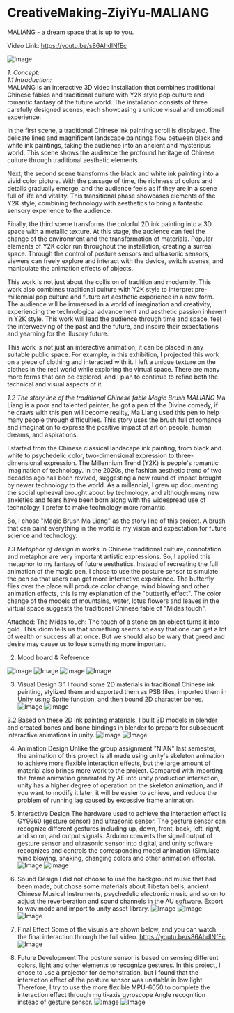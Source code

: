 # CreativeMaking-ZiyiYu-MALIANG
MALIANG - a dream space that is up to you.

Video Link: https://youtu.be/s86AhdlNfEc

![Image](https://github.com/zyYu22/CreativeMaking-ZiyiYu-MALIANG/blob/main/Effect_Elements/cover.png)

*1. Concept:</br>*
_1.1 Introduction:</br>_
MALIANG is an interactive 3D video installation that combines traditional Chinese fables and traditional culture with Y2K style pop culture and romantic fantasy of the future world. The installation consists of three carefully designed scenes, each showcasing a unique visual and emotional experience.

In the first scene, a traditional Chinese ink painting scroll is displayed. The delicate lines and magnificent landscape paintings flow between black and white ink paintings, taking the audience into an ancient and mysterious world. This scene shows the audience the profound heritage of Chinese culture through traditional aesthetic elements.

Next, the second scene transforms the black and white ink painting into a vivid color picture. With the passage of time, the richness of colors and details gradually emerge, and the audience feels as if they are in a scene full of life and vitality. This transitional phase showcases elements of the Y2K style, combining technology with aesthetics to bring a fantastic sensory experience to the audience.

Finally, the third scene transforms the colorful 2D ink painting into a 3D space with a metallic texture. At this stage, the audience can feel the change of the environment and the transformation of materials. Popular elements of Y2K color run throughout the installation, creating a surreal space. Through the control of posture sensors and ultrasonic sensors, viewers can freely explore and interact with the device, switch scenes, and manipulate the animation effects of objects.

This work is not just about the collision of tradition and modernity. This work also combines traditional culture with Y2K style to interpret pre-millennial pop culture and future art aesthetic experience in a new form. The audience will be immersed in a world of imagination and creativity, experiencing the technological advancement and aesthetic passion inherent in Y2K style. This work will lead the audience through time and space, feel the interweaving of the past and the future, and inspire their expectations and yearning for the illusory future.

This work is not just an interactive animation, it can be placed in any suitable public space. For example, in this exhibition, I projected this work on a piece of clothing and interacted with it. I left a unique texture on the clothes in the real world while exploring the virtual space. There are many more forms that can be explored, and I plan to continue to refine both the technical and visual aspects of it.

_1.2 The story line of the traditional Chinese fable Magic Brush MALIANG_
Ma Liang is a poor and talented painter, he got a pen of the Divine comedy, if he draws with this pen will become reality, Ma Liang used this pen to help many people through difficulties. This story uses the brush full of romance and imagination to express the positive impact of art on people, human dreams, and aspirations.

I started from the Chinese classical landscape ink painting, from black and white to psychedelic color, two-dimensional expression to three-dimensional expression. The Millennium Trend (Y2K) is people's romantic imagination of technology. In the 2020s, the fashion aesthetic trend of two decades ago has been revived, suggesting a new round of impact brought by newer technology to the world. As a millennial, I grew up documenting the social upheaval brought about by technology, and although many new anxieties and fears have been born along with the widespread use of technology, I prefer to make technology more romantic.

So, I chose "Magic Brush Ma Liang" as the story line of this project. A brush that can paint everything in the world is my vision and expectation for future science and technology.

_1.3 Metaphor of design in works_
In Chinese traditional culture, connotation and metaphor are very important artistic expressions. So, I applied this metaphor to my fantasy of future aesthetics. Instead of recreating the full animation of the magic pen, I chose to use the posture sensor to simulate the pen so that users can get more interactive experience. The butterfly flies over the place will produce color change, wind blowing and other animation effects, this is my explanation of the "butterfly effect". The color change of the models of mountains, water, lotus flowers and leaves in the virtual space suggests the traditional Chinese fable of "Midas touch".

Attached:
The Midas touch: The touch of a stone on an object turns it into gold. This idiom tells us that something seems so easy that one can get a lot of wealth or success all at once. But we should also be wary that greed and desire may cause us to lose something more important.








2.	Mood board & Reference

![Image](https://github.com/zyYu22/CreativeMaking-ZiyiYu-MALIANG/blob/main/Reference_Elements/87bf33759fd1145df8be473706986ebf.jpg)
![Image](https://github.com/zyYu22/CreativeMaking-ZiyiYu-MALIANG/blob/main/Reference_Elements/7a980e657af72287d6b0898e2c8ae8dd.jpg) 
![Image](https://github.com/zyYu22/CreativeMaking-ZiyiYu-MALIANG/blob/main/Reference_Elements/f3df47c90131d6ac518a9bfa163cef4a.jpg)
![Image](https://github.com/zyYu22/CreativeMaking-ZiyiYu-MALIANG/blob/main/Reference_Elements/f7ec3251081eefae8a854d88796238bd.jpg)
   

3.	Visual Design
3.1	I found some 2D materials in traditional Chinese ink painting, stylized them and exported them as PSB files, imported them in Unity using Sprite function, and then bound 2D character bones.
![Image](https://github.com/zyYu22/CreativeMaking-ZiyiYu-MALIANG/blob/main/Effect_Elements/VE.JPG)
![Image](https://github.com/zyYu22/CreativeMaking-ZiyiYu-MALIANG/blob/main/Effect_Elements/VE1.png)

3.2	Based on these 2D ink painting materials, I built 3D models in blender and created bones and bone bindings in blender to prepare for subsequent interactive animations in unity.
![Image](https://github.com/zyYu22/CreativeMaking-ZiyiYu-MALIANG/blob/main/Effect_Elements/VE5.png)
![Image](https://github.com/zyYu22/CreativeMaking-ZiyiYu-MALIANG/blob/main/Effect_Elements/UnityTest.JPG)

 
 


4.	Animation Design
Unlike the group assignment "NIAN" last semester, the animation of this project is all made using unity's skeleton animation to achieve more flexible interaction effects, but the large amount of material also brings more work to the project. Compared with importing the frame animation generated by AE into unity production interaction, unity has a higher degree of operation on the skeleton animation, and if you want to modify it later, it will be easier to achieve, and reduce the problem of running lag caused by excessive frame animation.

   
 






5.	Interactive Design
The hardware used to achieve the interaction effect is GY9960 (gesture sensor) and ultrasonic sensor. The gesture sensor can recognize different gestures including up, down, front, back, left, right, and so on, and output signals. Arduino converts the signal output of gesture sensor and ultrasonic sensor into digital, and unity software recognizes and controls the corresponding model animation (Simulate wind blowing, shaking, changing colors and other animation effects).
![Image](https://github.com/zyYu22/CreativeMaking-ZiyiYu-MALIANG/blob/main/Effect_Elements/ArduinoTest.JPG)
![Image](https://github.com/zyYu22/CreativeMaking-ZiyiYu-MALIANG/blob/main/Effect_Elements/InteractiveTest.JPG)

   


6.	Sound Design
I did not choose to use the background music that had been made, but chose some materials about Tibetan bells, ancient Chinese Musical Instruments, psychedelic electronic music and so on to adjust the reverberation and sound channels in the AU software. Export to wav mode and import to unity asset library.
![Image](https://github.com/zyYu22/CreativeMaking-ZiyiYu-MALIANG/blob/main/Effect_Elements/Sound_AUEditing/1.png)
![Image](https://github.com/zyYu22/CreativeMaking-ZiyiYu-MALIANG/blob/main/Effect_Elements/Sound_AUEditing/2.png)
![Image](https://github.com/zyYu22/CreativeMaking-ZiyiYu-MALIANG/blob/main/Effect_Elements/Sound_AUEditing/3.png)

   


7.	Final Effect
Some of the visuals are shown below, and you can watch the final interaction through the full video.
https://youtu.be/s86AhdlNfEc
![Image](https://github.com/zyYu22/CreativeMaking-ZiyiYu-MALIANG/blob/main/Effect_Elements/VideoonCloth.PNG)



8.	Future Development
The posture sensor is based on sensing different colors, light and other elements to recognize gestures. In this project, I chose to use a projector for demonstration, but I found that the interaction effect of the posture sensor was unstable in low light. Therefore, I try to use the more flexible MPU-6050 to complete the interaction effect through multi-axis gyroscope Angle recognition instead of gesture sensor.
![Image](https://github.com/zyYu22/CreativeMaking-ZiyiYu-MALIANG/blob/main/Effect_Elements/ArduinoTest1.JPG)
![Image](https://github.com/zyYu22/CreativeMaking-ZiyiYu-MALIANG/blob/main/Effect_Elements/ArduinoTest2.JPG)
 
 
